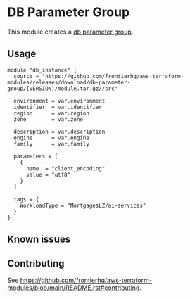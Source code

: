 # DB Parameter Group

This module creates a [db parameter group](https://registry.terraform.io/providers/hashicorp/aws/latest/docs/resources/db_parameter_group).

## Usage

```hcl
module "db_instance" {
  source = "https://github.com/frontierhq/aws-terraform-modules/releases/download/db-parameter-group/[VERSION]/module.tar.gz//src"

  environment = var.environment
  identifier  = var.identifier
  region      = var.region
  zone        = var.zone

  description = var.description
  engine      = var.engine
  family      = var.family

  parameters = [
    {
      name  = "client_encoding"
      value = "utf8"
    }
  ]

  tags = {
    WorkloadType = "MortgagesLZ/ai-services"
  }
}
```

## Known issues

## Contributing

See <https://github.com/frontierhq/aws-terraform-modules/blob/main/README.rst#contributing>.
